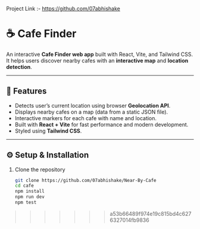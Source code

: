 Project Link :- https://github.com/07abhishake
# ☕ Cafe Finder

An interactive **Cafe Finder web app** built with React, Vite, and Tailwind CSS.  
It helps users discover nearby cafes with an **interactive map** and **location detection**.

---

## 📌 Features
- Detects user’s current location using browser **Geolocation API**.
- Displays nearby cafes on a map (data from a static JSON file).
- Interactive markers for each cafe with name and location.
- Built with **React + Vite** for fast performance and modern development.
- Styled using **Tailwind CSS**.

---

## ⚙️ Setup & Installation

1. Clone the repository
   ```bash
   git clone https://github.com/07abhishake/Near-By-Cafe
   cd cafe
   npm install
   npm run dev
   npm test

>>>>>>> a53b66489f974e19c815bd4c6276327014fb9836
